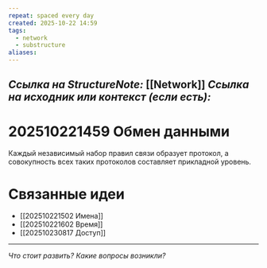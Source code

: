 ```yaml
---
repeat: spaced every day
created: 2025-10-22 14:59
tags:
  - network
  - substructure
aliases:
---
```

*Ссылка на StructureNote:* [[Network]]
*Ссылка на исходник или контекст (если есть):*
-

# 202510221459 Обмен данными

Каждый независимый набор правил связи образует протокол, а совокупность всех таких протоколов составляет прикладной уровень.

# Связанные идеи

- [[202510221502 Имена]]
- [[202510221602 Время]]
- [[202510230817 Доступ]]

---

*Что стоит развить? Какие вопросы возникли?*
